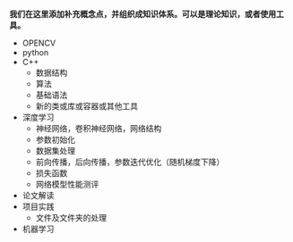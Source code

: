 **我们在这里添加补充概念点，并组织成知识体系。可以是理论知识，或者使用工具。**

- OPENCV  
- python  
- C++  
  - 数据结构  
  - 算法  
  - 基础语法  
  - 新的类或库或容器或其他工具  
- 深度学习  
  - 神经网络，卷积神经网络，网络结构  
  - 参数初始化  
  - 数据集处理  
  - 前向传播，后向传播，参数迭代优化（随机梯度下降）  
  - 损失函数  
  - 网络模型性能测评  
- 论文解读  
- 项目实践  
  - 文件及文件夹的处理  
- 机器学习  
